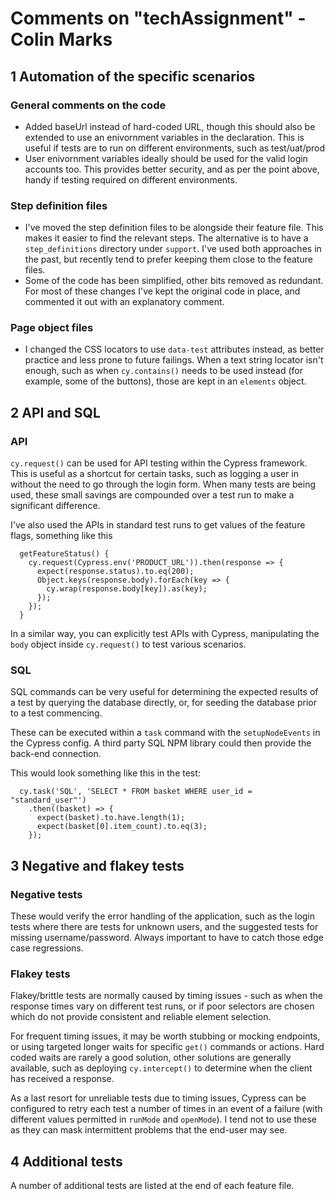 # Comments on "techAssignment" - Colin Marks

## 1 Automation of the specific scenarios

### General comments on the code

- Added baseUrl instead of hard-coded URL, though this should also be extended to use an enivornment variables in the declaration. This is useful if tests are to run on different environments, such as test/uat/prod
- User enivornment variables ideally should be used for the valid login accounts too. This provides better security, and as per the point above, handy if testing required on different environments.

### Step definition files

- I've moved the step definition files to be alongside their feature file. This makes it easier to find the relevant steps. The alternative is to have a `step_definitions` directory under `support`. I've used both approaches in the past, but recently tend to prefer keeping them close to the feature files.
- Some of the code has been simplified, other bits removed as redundant. For most of these changes I've kept the original code in place, and commented it out with an explanatory comment.

### Page object files

- I changed the CSS locators to use `data-test` attributes instead, as better practice and less prone to future failings. When a text string locator isn't enough, such as when `cy.contains()` needs to be used instead (for example, some of the buttons), those are kept in an `elements` object.

## 2 API and SQL

### API

`cy.request()` can be used for API testing within the Cypress framework. This is useful as a shortcut for certain tasks, such as logging a user in without the need to go through the login form. When many tests are being used, these small savings are compounded over a test run to make a significant difference.

I've also used the APIs in standard test runs to get values of the feature flags, something like this

```
  getFeatureStatus() {
    cy.request(Cypress.env('PRODUCT_URL')).then(response => {
      expect(response.status).to.eq(200);
      Object.keys(response.body).forEach(key => {
        cy.wrap(response.body[key]).as(key);
      });
    });
  }
```

In a similar way, you can explicitly test APIs with Cypress, manipulating the `body` object inside `cy.request()` to test various scenarios.  

### SQL

SQL commands can be very useful for determining the expected results of a test by querying the database directly, or, for seeding the database prior to a test commencing.

These can be executed within a `task` command with the `setupNodeEvents` in the Cypress config. A third party SQL NPM library could then provide the back-end connection.

This would look something like this in the test:

```
  cy.task('SQL', 'SELECT * FROM basket WHERE user_id = "standard_user"')
    .then((basket) => {
      expect(basket).to.have.length(1);
      expect(basket[0].item_count).to.eq(3);
    });
```

## 3 Negative and flakey tests

### Negative tests

These would verify the error handling of the application, such as the login tests where there are tests for unknown users, and the suggested tests for missing username/password. Always important to have to catch those edge case regressions.

### Flakey tests

Flakey/brittle tests are normally caused by timing issues - such as when the response times vary on different test runs, or if poor selectors are chosen which do not provide consistent and reliable element selection.

For frequent timing issues, it may be worth stubbing or mocking endpoints, or using targeted longer waits for specific `get()` commands or actions. Hard coded waits are rarely a good solution, other solutions are generally available, such as deploying `cy.intercept()` to determine when the client has received a response.

As a last resort for unreliable tests due to timing issues, Cypress can be configured to retry each test a number of times in an event of a failure (with different values permitted in `runMode` and `openMode`). I tend not to use these as they can mask intermittent problems that the end-user may see.

## 4 Additional tests

A number of additional tests are listed at the end of each feature file.
